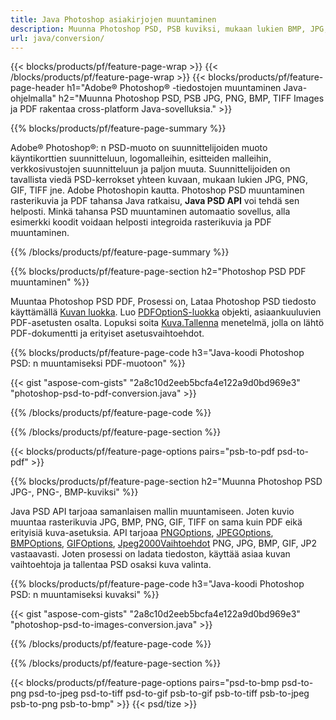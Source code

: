 ```yaml
---
title: Java Photoshop asiakirjojen muuntaminen
description: Muunna Photoshop PSD, PSB kuviksi, mukaan lukien BMP, JPG, PNG, TIFF ja PDF Java-kirjaston kautta.
url: java/conversion/
---
```


{{< blocks/products/pf/feature-page-wrap >}}
{{< /blocks/products/pf/feature-page-wrap >}}
{{< blocks/products/pf/feature-page-header h1="Adobe® Photoshop® -tiedostojen muuntaminen Java-ohjelmalla" h2="Muunna Photoshop PSD, PSB JPG, PNG, BMP, TIFF Images ja PDF rakentaa cross-platform Java-sovelluksia." >}}

{{% blocks/products/pf/feature-page-summary %}}

Adobe® Photoshop®: n PSD-muoto on suunnittelijoiden muoto käyntikorttien suunnitteluun, logomalleihin, esitteiden malleihin, verkkosivustojen suunnitteluun ja paljon muuta. Suunnittelijoiden on tavallista viedä PSD-kerrokset yhteen kuvaan, mukaan lukien JPG, PNG, GIF, TIFF jne. Adobe Photoshopin kautta. Photoshop PSD muuntaminen rasterikuvia ja PDF tahansa Java ratkaisu, **Java PSD API** voi tehdä sen helposti. Minkä tahansa PSD muuntaminen automaatio sovellus, alla esimerkki koodit voidaan helposti integroida rasterikuvia ja PDF muuntaminen.

{{% /blocks/products/pf/feature-page-summary %}}

{{% blocks/products/pf/feature-page-section h2="Photoshop PSD PDF muuntaminen" %}}

Muuntaa Photoshop PSD PDF, Prosessi on, Lataa Photoshop PSD tiedosto käyttämällä [Kuvan luokka](https://apireference.aspose.com/psd/java/com.aspose.psd/Image). Luo [PDFOptionS-luokka](https://apireference.aspose.com/psd/java/com.aspose.psd.imageoptions/PdfOptions) objekti, asiaankuuluvien PDF-asetusten osalta. Lopuksi soita [Kuva.Tallenna](https://apireference.aspose.com/psd/java/com.aspose.psd/Image#save-java.lang.String-com.aspose.psd.ImageOptionsBase-) menetelmä, jolla on lähtö PDF-dokumentti ja erityiset asetusvaihtoehdot.

{{% blocks/products/pf/feature-page-code h3="Java-koodi Photoshop PSD: n muuntamiseksi PDF-muotoon" %}}

{{< gist "aspose-com-gists" "2a8c10d2eeb5bcfa4e122a9d0bd969e3" "photoshop-psd-to-pdf-conversion.java" >}}

{{% /blocks/products/pf/feature-page-code %}}

{{% /blocks/products/pf/feature-page-section %}}

{{< blocks/products/pf/feature-page-options pairs="psb-to-pdf psd-to-pdf" >}}

{{% blocks/products/pf/feature-page-section h2="Muunna Photoshop PSD JPG-, PNG-, BMP-kuviksi" %}}

Java PSD API tarjoaa samanlaisen mallin muuntamiseen. Joten kuvio muuntaa rasterikuvia JPG, BMP, PNG, GIF, TIFF on sama kuin PDF eikä erityisiä kuva-asetuksia. API tarjoaa [PNGOptions](https://apireference.aspose.com/psd/java/com.aspose.psd.imageoptions/PngOptions), [JPEGOptions](https://apireference.aspose.com/psd/java/com.aspose.psd.imageoptions/JpegOptions), [BMPOptions](https://apireference.aspose.com/psd/java/com.aspose.psd.imageoptions/BmpOptions), [GIFOptions](https://apireference.aspose.com/psd/java/com.aspose.psd.imageoptions/GifOptions), [Jpeg2000Vaihtoehdot](https://apireference.aspose.com/psd/java/com.aspose.psd.imageoptions/Jpeg2000Options) PNG, JPG, BMP, GIF, JP2 vastaavasti. Joten prosessi on ladata tiedoston, käyttää asiaa kuvan vaihtoehtoja ja tallentaa PSD osaksi kuva valinta.

{{% blocks/products/pf/feature-page-code h3="Java-koodi Photoshop PSD: n muuntamiseksi kuvaksi" %}}

{{< gist "aspose-com-gists" "2a8c10d2eeb5bcfa4e122a9d0bd969e3" "photoshop-psd-to-images-conversion.java" >}}

{{% /blocks/products/pf/feature-page-code %}}

{{% /blocks/products/pf/feature-page-section %}}

{{< blocks/products/pf/feature-page-options pairs="psd-to-bmp psd-to-png psd-to-jpeg psd-to-tiff psd-to-gif psb-to-gif psb-to-tiff psb-to-jpeg psb-to-png psb-to-bmp" >}}
{{< psd/tize >}}
